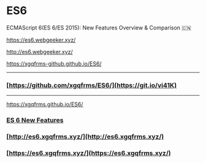 # ES6
ECMAScript 6(ES 6/ES 2015): New Features Overview &amp; Comparison :cn: 



https://es6.webgeeker.xyz/


http://es6.webgeeker.xyz/

https://xgqfrms-github.github.io/ES6/



***
### [https://github.com/xgqfrms/ES6/](https://git.io/vi41K) 

***

https://xgqfrms.github.io/ES6/

### [ES 6 New Features](https://xgqfrms.github.io/ES6/) 

### [http://es6.xgqfrms.xyz/](http://es6.xgqfrms.xyz/)


### [https://es6.xgqfrms.xyz/](https://es6.xgqfrms.xyz/)



